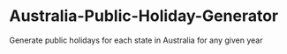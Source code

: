 # Australia-Public-Holiday-Generator
Generate public holidays for each state in Australia for any given year
